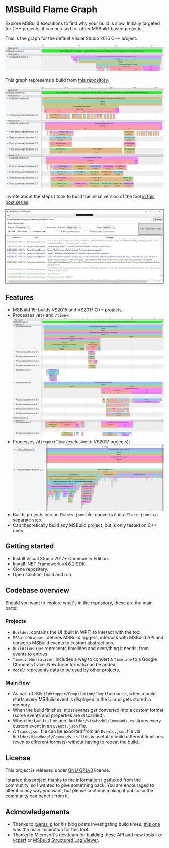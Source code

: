 # MSBuild Flame Graph

Explore MSBuild executions to find why your build is slow. Initially targeted for C++ projects, it can be used for other MSBuild-based projects.

This is the graph for the default Visual Studio 2015 C++ project:

![Flame Graph: default Visual Studio 2015](./readme-samples/blank-project.png "Flame graph: default Visual Studio 2015 project")

This graph represents a build from [this repository](https://github.com/randomascii/main/tree/master/xperf/vc_parallel_compiles).

![Flame Graph: Bruce Dawson's parallel projects](./readme-samples/random-ascii-parallel.png "Flame graph: Bruce Dawson's parallel projects")

I wrote about the steps I took to build the initial version of the tool [in this post series](http://coding-scars.com/investigating-cpp-compile-times-0/).

![UI screenshot](./readme-samples/ui-screenshot.png "UI screenshot")

## Features

  * MSBuild 15: builds VS2015 and VS2017 C++ projects.
  * Processes `/Bt+` and `/time+`:
    ![Flame Graph: /Bt+ and /time+](./readme-samples/bt-plus-time-plus.png "Flame graph: /Bt+ and /time+")
  * Processes `/d1reportTime` (exclusive to VS2017 projects):
    ![Flame Graph: /d1reportTime](./readme-samples/d1reportTime.png "Flame graph: /d1reportTime")
  * Builds projects into an `Events.json` file, converts it into `Trace.json` in a separate step.
  * Can theoretically build any MSBuild project, but is only tested on C++ ones.

## Getting started

  * Install Visual Studio 2017+ Community Edition.
  * Install .NET Framework v4.6.2 SDK.
  * Clone repository.
  * Open solution, build and run.

## Codebase overview

Should you want to explore what's in the repository, these are the main parts:

### Projects

  * `Builder`: contains the UI (built in WPF) to interact with the tool.
  * `MSBuildWrapper`: defines MSBuild loggers, interacts with MSBuild API and converts MSBuild events to custom abstractions.
  * `BuildTimeline`: represents timelines and everything it needs, from events to entries.
  * `TimelineSerializer`: includes a way to convert a `Timeline` to a Google Chrome's trace. New trace formats can be added.
  * `Model`: represents data to be used by other projects.

### Main flow

  * As part of `MSBuildWrapper/Compilation/Compilation.cs`, when a build starts every MSBuild event is displayed in the UI and gets stored in memory.
  * When the build finishes, most events get converted into a custom format (some events and properties are discarded).
  * When the build is finished, `Builder/ViewModel/Commands.cs` stores every custom event in an `Events.json` file.
  * A `Trace.json` file can be exported from an `Events.json` file via `Builder/ViewModel/Commands.cs`. This is useful to build different timelines (even to different formats) without having to repeat the build.

## License

This project is released under [GNU GPLv3](https://github.com/MetanoKid/msbuild-flame-graph/blob/master/LICENSE.md) license.

I started this project thanks to the information I gathered from the community, so I wanted to give something back. You are encouraged to alter it in any way you want, but please continue making it public so the community can benefit from it.

## Acknowledgements

  * Thanks to [@aras_p](https://twitter.com/aras_p) for his blog posts investigating build times, [this one](https://aras-p.info/blog/2019/01/16/time-trace-timeline-flame-chart-profiler-for-Clang/) was the main inspiration for this tool.
  * Thanks to Microsoft's dev team for building these API and new tools like [vcperf](https://github.com/microsoft/vcperf) or [MSBuild Structured Log Viewer](https://github.com/KirillOsenkov/MSBuildStructuredLog).
